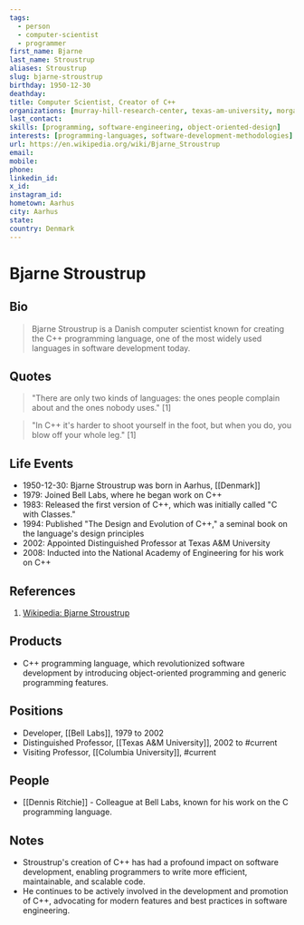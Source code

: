 ```yaml
---
tags:
  - person
  - computer-scientist
  - programmer
first_name: Bjarne
last_name: Stroustrup
aliases: Stroustrup
slug: bjarne-stroustrup
birthday: 1950-12-30
deathday: 
title: Computer Scientist, Creator of C++
organizations: [murray-hill-research-center, texas-am-university, morgan-stanley, at-t-bell-labs]
last_contact: 
skills: [programming, software-engineering, object-oriented-design]
interests: [programming-languages, software-development-methodologies]
url: https://en.wikipedia.org/wiki/Bjarne_Stroustrup
email: 
mobile: 
phone: 
linkedin_id: 
x_id: 
instagram_id: 
hometown: Aarhus
city: Aarhus
state: 
country: Denmark
---
```


# Bjarne Stroustrup

## Bio

> Bjarne Stroustrup is a Danish computer scientist known for creating the C++ programming language, one of the most widely used languages in software development today.

## Quotes

> "There are only two kinds of languages: the ones people complain about and the ones nobody uses." [1]

> "In C++ it's harder to shoot yourself in the foot, but when you do, you blow off your whole leg." [1]

## Life Events

- 1950-12-30: Bjarne Stroustrup was born in Aarhus, [[Denmark]]
- 1979: Joined Bell Labs, where he began work on C++
- 1983: Released the first version of C++, which was initially called "C with Classes."
- 1994: Published "The Design and Evolution of C++," a seminal book on the language's design principles
- 2002: Appointed Distinguished Professor at Texas A&M University
- 2008: Inducted into the National Academy of Engineering for his work on C++

## References

1. [Wikipedia: Bjarne Stroustrup](https://en.wikipedia.org/wiki/Bjarne_Stroustrup)

## Products

- C++ programming language, which revolutionized software development by introducing object-oriented programming and generic programming features.

## Positions

- Developer, [[Bell Labs]], 1979 to 2002
- Distinguished Professor, [[Texas A&M University]], 2002 to #current
- Visiting Professor, [[Columbia University]], #current

## People

- [[Dennis Ritchie]] - Colleague at Bell Labs, known for his work on the C programming language.

## Notes

- Stroustrup's creation of C++ has had a profound impact on software development, enabling programmers to write more efficient, maintainable, and scalable code.
- He continues to be actively involved in the development and promotion of C++, advocating for modern features and best practices in software engineering.
